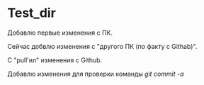 ﻿# Test_dir

Добавлю первые изменения с ПК.

Сейчас добвлю изменения с "другого ПК (по факту с Githab)".

C "pull'ил" изменения с Github.

Добавлю изменения для проверки команды *git commit -a*

